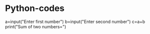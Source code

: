 # Python-codes
a=input("Enter first number")
b=input("Enter second number")
c=a+b
print("Sum of two numbers=")
